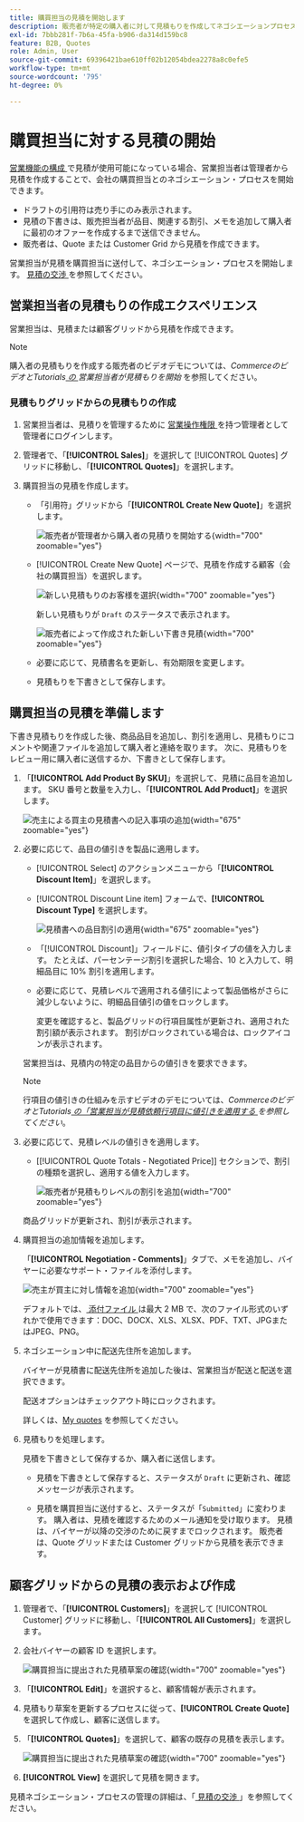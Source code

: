 ```yaml
---
title: 購買担当の見積を開始します
description: 販売者が特定の購入者に対して見積もりを作成してネゴシエーションプロセスを開始する方法を説明します。 売り手は、選択した Web サイトの会社アカウントに関連付けられている顧客に対してのみ見積もりを送信できます。
exl-id: 7bbb281f-7b6a-45fa-b906-da314d159bc8
feature: B2B, Quotes
role: Admin, User
source-git-commit: 69396421bae610ff02b12054bdea2278a8c0efe5
workflow-type: tm+mt
source-wordcount: '795'
ht-degree: 0%

---
```


# 購買担当に対する見積の開始

[ 営業機能の構成 ](configure-quotes.md) で見積が使用可能になっている場合、営業担当者は管理者から見積を作成することで、会社の購買担当とのネゴシエーション・プロセスを開始できます。

- ドラフトの引用符は売り手にのみ表示されます。
- 見積の下書きは、販売担当者が品目、関連する割引、メモを追加して購入者に最初のオファーを作成するまで送信できません。
- 販売者は、Quote または Customer Grid から見積を作成できます。

営業担当が見積を購買担当に送付して、ネゴシエーション・プロセスを開始します。 [ 見積の交渉 ](quote-price-negotiation.md) を参照してください。

## 営業担当者の見積もりの作成エクスペリエンス

営業担当は、見積または顧客グリッドから見積を作成できます。

>[!NOTE]
>
>購入者の見積もりを作成する販売者のビデオデモについては、_CommerceのビデオとTutorials[ の ](https://experienceleague.adobe.com/docs/commerce-learn/tutorials/b2b/b2b-quote/sales-rep-initiates-quote.html?lang=ja) 営業担当者が見積もりを開始_ を参照してください。

### 見積もりグリッドからの見積もりの作成

1. 営業担当者は、見積りを管理するために [ 営業操作権限 ](../systems/permissions.md) を持つ管理者として管理者にログインします。

1. 管理者で、「**[!UICONTROL Sales]**」を選択して [!UICONTROL Quotes] グリッドに移動し、「**[!UICONTROL Quotes]**」を選択します。

1. 購買担当の見積を作成します。

   - 「引用符」グリッドから「**[!UICONTROL Create New Quote]**」を選択します。

     ![ 販売者が管理者から購入者の見積りを開始する ](./assets/quote-draft-from-admin.png){width="700" zoomable="yes"}

   - [!UICONTROL Create New Quote] ページで、見積を作成する顧客（会社の購買担当）を選択します。

     ![ 新しい見積もりのお客様を選択 ](./assets/quote-draft-from-admin-select-buyer.png){width="700" zoomable="yes"}

     新しい見積もりが `Draft` のステータスで表示されます。

     ![ 販売者によって作成された新しい下書き見積 ](./assets/quote-create-by-seller.png){width="700" zoomable="yes"}

   - 必要に応じて、見積書名を更新し、有効期限を変更します。

   - 見積もりを下書きとして保存します。

## 購買担当の見積を準備します

下書き見積もりを作成した後、商品品目を追加し、割引を適用し、見積もりにコメントや関連ファイルを追加して購入者と連絡を取ります。 次に、見積もりをレビュー用に購入者に送信するか、下書きとして保存します。

1. 「**[!UICONTROL Add Product By SKU]**」を選択して、見積に品目を追加します。 SKU 番号と数量を入力し、「**[!UICONTROL Add Product]**」を選択します。

   ![ 売主による買主の見積書への記入事項の追加 ](./assets/quote-draft-add-items.png){width="675" zoomable="yes"}

1. 必要に応じて、品目の値引きを製品に適用します。

   - [!UICONTROL Select] のアクションメニューから「**[!UICONTROL Discount Item]**」を選択します。

   - [!UICONTROL Discount Line item] フォームで、**[!UICONTROL Discount Type]** を選択します。

     ![ 見積書への品目割引の適用 ](./assets/quote-discount-line-item.png){width="675" zoomable="yes"}

   - 「[!UICONTROL Discount]」フィールドに、値引タイプの値を入力します。 たとえば、パーセンテージ割引を選択した場合、10 と入力して、明細品目に 10% 割引を適用します。

   - 必要に応じて、見積レベルで適用される値引によって製品価格がさらに減少しないように、明細品目値引の値をロックします。

     変更を確認すると、製品グリッドの行項目属性が更新され、適用された割引額が表示されます。 割引がロックされている場合は、ロックアイコンが表示されます。

   営業担当は、見積内の特定の品目からの値引きを要求できます。

   >[!NOTE]
   >
   >行項目の値引きの仕組みを示すビデオのデモについては、_CommerceのビデオとTutorials[ の「営業担当が見積依頼行項目に値引きを適用する ](https://experienceleague.adobe.com/docs/commerce-learn/tutorials/b2b/b2b-quote/quote-line-item-discount.html?lang=ja) を参照してください_。

1. 必要に応じて、見積レベルの値引きを適用します。

   - [[!UICONTROL Quote Totals - Negotiated Price]] セクションで、割引の種類を選択し、適用する値を入力します。

     ![ 販売者が見積もりレベルの割引を追加 ](./assets/quote-draft-total-discount.png){width="700" zoomable="yes"}

   商品グリッドが更新され、割引が表示されます。

1. 購買担当の追加情報を追加します。

   「**[!UICONTROL Negotiation - Comments]**」タブで、メモを追加し、バイヤーに必要なサポート・ファイルを添付します。

   ![ 売主が買主に対し情報を追加 ](./assets/quote-draft-add-info-for-buyer.png){width="700" zoomable="yes"}

   デフォルトでは、[ 添付ファイル ](configure-quotes.md) は最大 2 MB で、次のファイル形式のいずれかで使用できます：DOC、DOCX、XLS、XLSX、PDF、TXT、JPGまたはJPEG、PNG。

1. ネゴシエーション中に配送先住所を追加します。

   バイヤーが見積書に配送先住所を追加した後は、営業担当が配送と配送を選択できます。

   配送オプションはチェックアウト時にロックされます。

   詳しくは、[My quotes](account-dashboard-my-quotes.md#adding-a-shipping-address) を参照してください。

1. 見積もりを処理します。

   見積を下書きとして保存するか、購入者に送信します。

   - 見積を下書きとして保存すると、ステータスが `Draft` に更新され、確認メッセージが表示されます。

   - 見積を購買担当に送付すると、ステータスが「`Submitted`」に変わります。 購入者は、見積を確認するためのメール通知を受け取ります。 見積は、バイヤーが以降の交渉のために戻すまでロックされます。 販売者は、Quote グリッドまたは Customer グリッドから見積を表示できます。

## 顧客グリッドからの見積の表示および作成

1. 管理者で、「**[!UICONTROL Customers]**」を選択して [!UICONTROL Customer] グリッドに移動し、「**[!UICONTROL All Customers]**」を選択します。

1. 会社バイヤーの顧客 ID を選択します。

   ![ 購買担当に提出された見積草案の確認 ](./assets/quote-view-customer-quotes.png){width="700" zoomable="yes"}

1. 「**[!UICONTROL Edit]**」を選択すると、顧客情報が表示されます。

1. 見積もり草案を更新するプロセスに従って、**[!UICONTROL Create Quote]** を選択して作成し、顧客に送信します。

1. 「**[!UICONTROL Quotes]**」を選択して、顧客の既存の見積を表示します。

   ![ 購買担当に提出された見積草案の確認 ](./assets/quote-list-from-customer-information.png){width="700" zoomable="yes"}

1. **[!UICONTROL View]** を選択して見積を開きます。

見積ネゴシエーション・プロセスの管理の詳細は、「[ 見積の交渉 ](quote-price-negotiation.md)」を参照してください。
